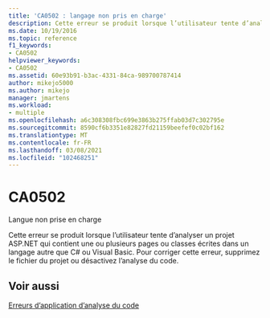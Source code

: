 ```yaml
---
title: 'CA0502 : langage non pris en charge'
description: Cette erreur se produit lorsque l’utilisateur tente d’analyser un projet ASP.NET qui contient une ou plusieurs pages ou classes écrites dans un langage autre que C# ou Visual Basic.
ms.date: 10/19/2016
ms.topic: reference
f1_keywords:
- CA0502
helpviewer_keywords:
- CA0502
ms.assetid: 60e93b91-b3ac-4331-84ca-989700787414
author: mikejo5000
ms.author: mikejo
manager: jmartens
ms.workload:
- multiple
ms.openlocfilehash: a6c308308fbc699e3863b275ffab03d7c302795e
ms.sourcegitcommit: 8590cf6b3351e82827fd21159beefef0c02bf162
ms.translationtype: MT
ms.contentlocale: fr-FR
ms.lasthandoff: 03/08/2021
ms.locfileid: "102468251"
---
```

# <a name="ca0502"></a>CA0502

Langue non prise en charge

Cette erreur se produit lorsque l’utilisateur tente d’analyser un projet ASP.NET qui contient une ou plusieurs pages ou classes écrites dans un langage autre que C# ou Visual Basic. Pour corriger cette erreur, supprimez le fichier du projet ou désactivez l’analyse du code.

## <a name="see-also"></a>Voir aussi
[Erreurs d’application d’analyse du code](../code-quality/code-analysis-application-errors.md)
